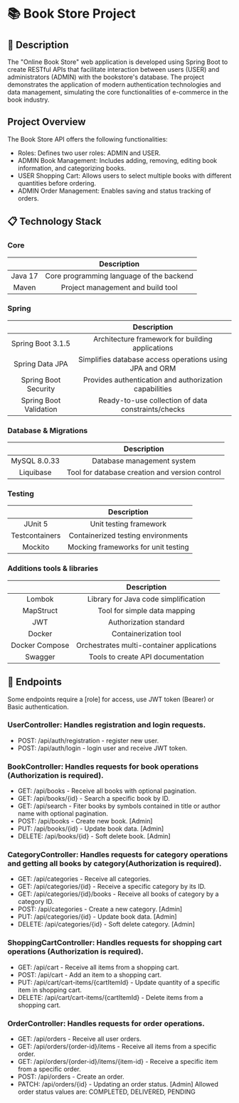 # 📚 **Book Store Project**

## 📝 Description 
The "Online Book Store" web application is developed using Spring Boot to create RESTful APIs that facilitate 
interaction between users (USER) and administrators (ADMIN) with the bookstore's database. 
The project demonstrates the application of modern authentication technologies and data management, 
simulating the core functionalities of e-commerce
in the book industry.

## Project Overview
The Book Store API offers the following functionalities:
* Roles: Defines two user roles: ADMIN and USER.
* ADMIN Book Management: Includes adding, removing, editing book information, and categorizing books.
* USER Shopping Cart: Allows users to select multiple books with different quantities before ordering.
* ADMIN Order Management: Enables saving and status tracking of orders.

## 📋 Technology Stack

### Core
|         |                Description                |
|:-------:|:-----------------------------------------:|
| Java 17 | Core programming language of the backend  | 
|  Maven  |     Project management and build tool     |

### Spring
|                        |                       Description                        |
|:----------------------:|:--------------------------------------------------------:|
|   Spring Boot 3.1.5    |     Architecture framework for building applications     |
|    Spring Data JPA     | Simplifies database access operations using JPA and ORM  |
|  Spring Boot Security  |  Provides authentication and authorization capabilities  |
| Spring Boot Validation |    Ready-to-use collection of data constraints/checks    |

### Database & Migrations
|              |                   Description                   |
|:------------:|:-----------------------------------------------:|
| MySQL 8.0.33 |           Database management system            |
|  Liquibase   | 	Tool for database creation and version control |

### Testing 
|                |             Description             |
|:--------------:|:-----------------------------------:|
|    JUnit 5     |       Unit testing framework        |
| Testcontainers | Containerized testing environments  |
|    Mockito     | Mocking frameworks for unit testing |

### Additions tools & libraries
|                |                Description                |
|:--------------:|:-----------------------------------------:|
|     Lombok     |   Library for Java code simplification    |
|   MapStruct    |       Tool for simple data mapping        |
|      JWT       |          Authorization standard           |
|     Docker     |           Containerization tool           |
| Docker Compose | Orchestrates multi-container applications |
|    Swagger     |     Tools to create API documentation     |


## 📌 Endpoints

Some endpoints require a [role] for access, use JWT token (Bearer) or Basic authentication.

### UserController: Handles registration and login requests.
* POST: /api/auth/registration - register new user.
* POST: /api/auth/login - login user and receive JWT token.

### BookController: Handles requests for book operations (Authorization is required).
* GET: /api/books - Receive all books with optional pagination.
* GET: /api/books/{id} - Search a specific book by ID.
* GET: /api/search - Fiter books by symbols contained in title or author name with optional pagination.
* POST: /api/books - Create new book. [Admin]
* PUT: /api/books/{id} - Update book data. [Admin]
* DELETE: /api/books/{id} - Soft delete book. [Admin]


### CategoryController: Handles requests for category operations and getting all books by category(Authorization is required).

* GET: /api/categories - Receive all categories.
* GET: /api/categories/{id} - Receive a specific category by its ID.
* GET: /api/categories/{id}/books - Receive all books of category by a category ID.
* POST: /api/categories - Create a new category. [Admin]
* PUT: /api/categories/{id} - Update book data. [Admin]
* DELETE: /api/categories/{id} - Soft delete category. [Admin]

### ShoppingCartController: Handles requests for shopping cart operations (Authorization is required).
* GET: /api/cart - Receive all items from a shopping cart.
* POST: /api/cart - Add an item to a shopping cart.
* PUT: /api/cart/cart-items/{cartItemId} - Update quantity of a specific item in shopping cart.
* DELETE: /api/cart/cart-items/{cartItemId} - Delete items from a shopping cart.

### OrderController: Handles requests for order operations.
* GET: /api/orders - Receive all user orders.
* GET: /api/orders/{order-id}/items - Receive all items from a specific order.
* GET: /api/orders/{order-id}/items/{item-id} - Receive a specific item from a specific order.
* POST: /api/orders - Create an order.
* PATCH: /api/orders/{id} - Updating an order status. [Admin] Allowed order status values are: COMPLETED, DELIVERED, PENDING
